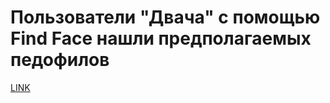 # Пользователи "Двача" c помощью Find Face нашли предполагаемых педофилов



[LINK](https://varlamov.ru/1681757.html)